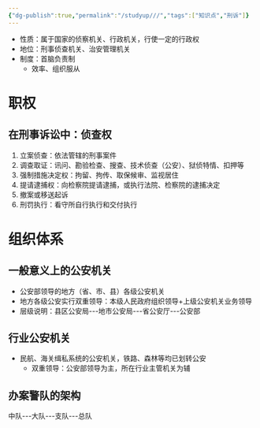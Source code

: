 ```yaml
---
{"dg-publish":true,"permalink":"/studyup///","tags":["知识点","刑诉"]}
---
```


- 性质：属于国家的侦察机关、行政机关，行使一定的行政权
- 地位：刑事侦查机关、治安管理机关
- 制度：首脑负责制
	- 效率、组织服从
# 职权
## 在刑事诉讼中：侦查权
1. 立案侦查：依法管辖的刑事案件
2. 调查取证：讯问、勘验检查、搜查、技术侦查（公安）、狱侦特情、扣押等
3. 强制措施决定权：拘留、拘传、取保候审、监视居住
4. 提请逮捕权：向检察院提请逮捕，或执行法院、检察院的逮捕决定
5. 撤案或移送起诉
6. 刑罚执行：看守所自行执行和交付执行
# 组织体系
## 一般意义上的公安机关
- 公安部领导的地方（省、市、县）各级公安机关
- 地方各级公安实行双重领导：本级人民政府组织领导+上级公安机关业务领导
- 层级说明：县区公安局---地市公安局---省公安厅---公安部
## 行业公安机关
- 民航、海关缉私系统的公安机关，铁路、森林等均已划转公安
   - 双重领导：公安部领导为主，所在行业主管机关为辅
## 办案警队的架构
中队---大队---支队---总队